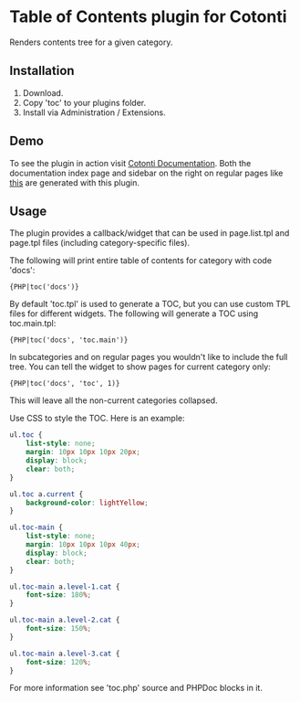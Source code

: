 # Table of Contents plugin for Cotonti

Renders contents tree for a given category.

## Installation

1. Download.
2. Copy 'toc' to your plugins folder.
3. Install via Administration / Extensions.

## Demo

To see the plugin in action visit [Cotonti Documentation](http://www.cotonti.com/docs/). Both the documentation index page and sidebar on the right on regular pages like [this](http://www.cotonti.com/docs/ext/extensions/extdevguide) are generated with this plugin.

## Usage

The plugin provides a callback/widget that can be used in page.list.tpl and page.tpl files (including category-specific files).

The following will print entire table of contents for category with code 'docs':

```
{PHP|toc('docs')}
```

By default 'toc.tpl' is used to generate a TOC, but you can use custom TPL files for different widgets. The following will generate a TOC using toc.main.tpl:

```
{PHP|toc('docs', 'toc.main')}
```

In subcategories and on regular pages you wouldn't like to include the full tree. You can tell the widget to show pages for current category only:

```
{PHP|toc('docs', 'toc', 1)}
```

This will leave all the non-current categories collapsed.

Use CSS to style the TOC. Here is an example:

```css
ul.toc {
	list-style: none;
	margin: 10px 10px 10px 20px;
	display: block;
	clear: both;
}

ul.toc a.current {
	background-color: lightYellow;
}

ul.toc-main {
	list-style: none;
	margin: 10px 10px 10px 40px;
	display: block;
	clear: both;
}

ul.toc-main a.level-1.cat {
	font-size: 180%;
}

ul.toc-main a.level-2.cat {
	font-size: 150%;
}

ul.toc-main a.level-3.cat {
	font-size: 120%;
}
```

For more information see 'toc.php' source and PHPDoc blocks in it.
